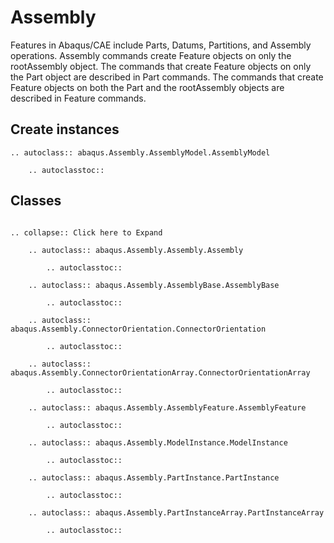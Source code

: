 # Assembly

Features in Abaqus/CAE include Parts, Datums, Partitions, and Assembly operations. Assembly commands create Feature objects on only the rootAssembly object. The commands that create Feature objects on only the Part object are described in Part commands. The commands that create Feature objects on both the Part and the rootAssembly objects are described in Feature commands.

## Create instances

```{eval-rst}
.. autoclass:: abaqus.Assembly.AssemblyModel.AssemblyModel

    .. autoclasstoc::

```

## Classes

```{eval-rst}

.. collapse:: Click here to Expand

    .. autoclass:: abaqus.Assembly.Assembly.Assembly

        .. autoclasstoc::

    .. autoclass:: abaqus.Assembly.AssemblyBase.AssemblyBase

        .. autoclasstoc::

    .. autoclass:: abaqus.Assembly.ConnectorOrientation.ConnectorOrientation

        .. autoclasstoc::

    .. autoclass:: abaqus.Assembly.ConnectorOrientationArray.ConnectorOrientationArray

        .. autoclasstoc::

    .. autoclass:: abaqus.Assembly.AssemblyFeature.AssemblyFeature

        .. autoclasstoc::

    .. autoclass:: abaqus.Assembly.ModelInstance.ModelInstance

        .. autoclasstoc::

    .. autoclass:: abaqus.Assembly.PartInstance.PartInstance

        .. autoclasstoc::

    .. autoclass:: abaqus.Assembly.PartInstanceArray.PartInstanceArray

        .. autoclasstoc::
```
